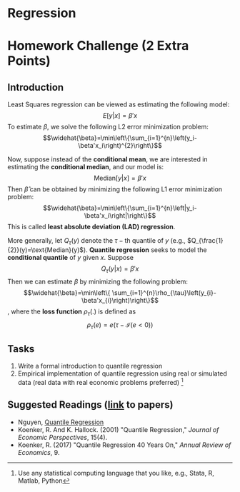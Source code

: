 # Regression
# Homework Challenge (2 Extra Points)

## Introduction

Least Squares regression can be viewed as estimating the following model: $$E[y|x] = \beta'x$$ 
To estimate $\beta$, we solve the following L2 error minimization problem: $$\widehat{\beta}=\min\left\{\sum_{i=1}^{n}\left(y_i-\beta'x_i\right)^{2}\right\}$$

Now, suppose instead of the **conditional mean**, we are interested in estimating the **conditional median**, and our model is:  $$\text{Median}[y|x] = \beta'x$$ 
Then $\widehat{\beta}$ can be obtained by minimizing the following L1 error minimization problem: $$\widehat{\beta}=\min\left\{\sum_{i=1}^{n}\left|y_i-\beta'x_i\right|\right\}$$ This is called **least absolute deviation (LAD) regression**. 

More generally, let $Q_{\tau}(y)$ denote the $\tau-\text{th}$ quantile of $y$ (e.g., $Q_{\frac{1}{2}}(y)=\text{Median}(y)$). **Quantile regression** seeks to model the **conditional quantile** of $y$ given $x$. Suppose $$Q_{\tau}(y|x) = \beta'x$$ Then we can estimate $\beta$ by minimizing the following problem: $$\widehat{\beta}=\min\left\{ \sum_{i=1}^{n}\rho_{\tau}\left(y_{i}-\beta'x_{i}\right)\right\}$$, where the **loss function** $\rho_{\tau}(.)$ is defined as $$\rho_{\tau}\left(e\right)=e\left(\tau-\mathcal{I}\left(e<0\right)\right)$$

## Tasks
1. Write a formal introduction to quantile regression
2. Empirical implementation of quantile regression using real or simulated data (real data with real economic problems preferred) [^1]

[^1]: Use any statistical computing language that you like, e.g., Stata, R, Matlab, Python

## Suggested Readings ([link](https://github.com/jiamingmao/data-analysis/tree/master/Materials/Regression) to papers)

- Nguyen, [Quantile Regression](https://bookdown.org/mike/data_analysis/quantile-regression.html)
- Koenker, R. And K. Hallock. (2001) "Quantile Regression," *Journal of Economic Perspectives*, 15(4).
- Koenker, R. (2017) "Quantile Regression 40 Years On," *Annual Review of Economics*, 9.

